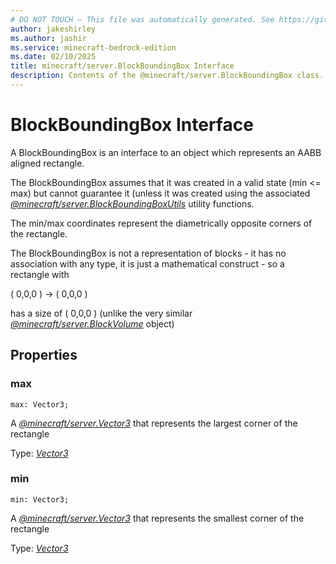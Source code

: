 ```yaml
---
# DO NOT TOUCH — This file was automatically generated. See https://github.com/mojang/minecraftapidocsgenerator to modify descriptions, examples, etc.
author: jakeshirley
ms.author: jashir
ms.service: minecraft-bedrock-edition
ms.date: 02/10/2025
title: minecraft/server.BlockBoundingBox Interface
description: Contents of the @minecraft/server.BlockBoundingBox class.
---
```

# BlockBoundingBox Interface

A BlockBoundingBox is an interface to an object which represents an AABB aligned rectangle.  

The BlockBoundingBox assumes that it was created in a valid state (min <= max) but cannot guarantee it (unless it was created using the associated [*@minecraft/server.BlockBoundingBoxUtils*](../../../scriptapi/minecraft/server/BlockBoundingBoxUtils.md) utility functions.

The min/max coordinates represent the diametrically opposite corners of the rectangle.

The BlockBoundingBox is not a representation of blocks - it has no association with any type, it is just a mathematical construct - so a rectangle with

( 0,0,0 ) -> ( 0,0,0 )

has a size of ( 0,0,0 ) (unlike the very similar [*@minecraft/server.BlockVolume*](../../../scriptapi/minecraft/server/BlockVolume.md) object)

## Properties

### **max**
`max: Vector3;`

A [*@minecraft/server.Vector3*](../../../scriptapi/minecraft/server/Vector3.md) that represents the largest corner of the rectangle

Type: [*Vector3*](Vector3.md)

### **min**
`min: Vector3;`

A [*@minecraft/server.Vector3*](../../../scriptapi/minecraft/server/Vector3.md) that represents the smallest corner of the rectangle

Type: [*Vector3*](Vector3.md)
